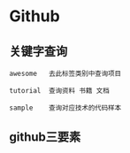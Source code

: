 # Github

## 关键字查询
	awesome   去此标签类别中查询项目

	tutorial  查询资料 书籍 文档
	
	sample    查询对应技术的代码样本

## github三要素
	
